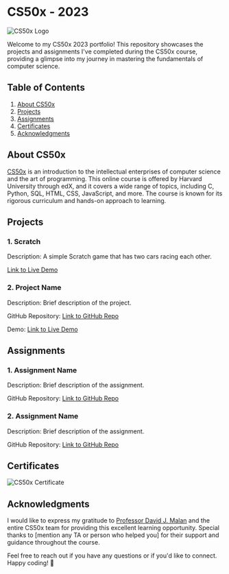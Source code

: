 # CS50x - 2023

![CS50x Logo](https://repository-images.githubusercontent.com/614622686/62c5ee3f-14fb-4985-bba5-fab3c9819610)

Welcome to my CS50x 2023 portfolio! This repository showcases the projects and assignments I've completed during the CS50x course, providing a glimpse into my journey in mastering the fundamentals of computer science.

## Table of Contents

1. [About CS50x](#about-cs50x)
2. [Projects](#projects)
3. [Assignments](#assignments)
4. [Certificates](#certificates)
5. [Acknowledgments](#acknowledgments)

## About CS50x

[CS50x](https://cs50.harvard.edu/x/2023/) is an introduction to the intellectual enterprises of computer science and the art of programming. This online course is offered by Harvard University through edX, and it covers a wide range of topics, including C, Python, SQL, HTML, CSS, JavaScript, and more. The course is known for its rigorous curriculum and hands-on approach to learning.

## Projects

### 1. Scratch

Description: A simple Scratch game that has two cars racing each other.

[Link to Live Demo](https://scratch.mit.edu/projects/462976507)

### 2. Project Name

Description: Brief description of the project.

GitHub Repository: [Link to GitHub Repo](https://github.com/your-username/project-repo)

Demo: [Link to Live Demo](https://your-demo-link.com)

## Assignments

### 1. Assignment Name

Description: Brief description of the assignment.

GitHub Repository: [Link to GitHub Repo](https://github.com/your-username/assignment-repo)

### 2. Assignment Name

Description: Brief description of the assignment.

GitHub Repository: [Link to GitHub Repo](https://github.com/your-username/assignment-repo)


## Certificates

![CS50x Certificate](cs50x_certificate.jpg)

## Acknowledgments

I would like to express my gratitude to [Professor David J. Malan](https://cs.harvard.edu/malan/) and the entire CS50x team for providing this excellent learning opportunity. Special thanks to [mention any TA or person who helped you] for their support and guidance throughout the course.

Feel free to reach out if you have any questions or if you'd like to connect. Happy coding! 🚀
